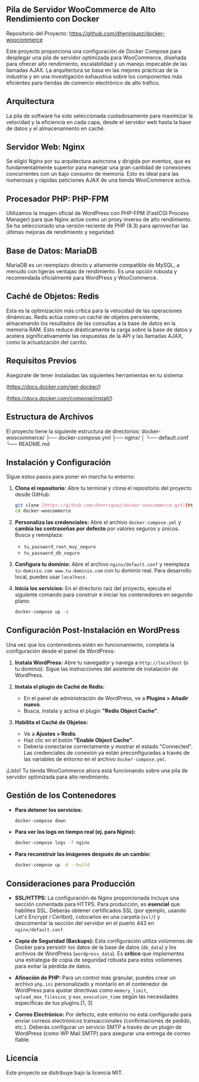 ## Pila de Servidor WooCommerce de Alto Rendimiento con Docker
Repositorio del Proyecto: https://github.com/dhenriquez/docker-woocommerce

Este proyecto proporciona una configuración de Docker Compose para desplegar una pila de servidor optimizada para WooCommerce, diseñada para ofrecer alto rendimiento, escalabilidad y un manejo impecable de las llamadas AJAX. La arquitectura se basa en las mejores prácticas de la industria y en una investigación exhaustiva sobre los componentes más eficientes para tiendas de comercio electrónico de alto tráfico.

## Arquitectura
La pila de software ha sido seleccionada cuidadosamente para maximizar la velocidad y la eficiencia en cada capa, desde el servidor web hasta la base de datos y el almacenamiento en caché.

## Servidor Web: Nginx
Se eligió Nginx por su arquitectura asíncrona y dirigida por eventos, que es fundamentalmente superior para manejar una gran cantidad de conexiones concurrentes con un bajo consumo de memoria. Esto es ideal para las numerosas y rápidas peticiones AJAX de una tienda WooCommerce activa.

## Procesador PHP: PHP-FPM
Utilizamos la imagen oficial de WordPress con PHP-FPM (FastCGI Process Manager) para que Nginx actúe como un proxy inverso de alto rendimiento. Se ha seleccionado una versión reciente de PHP (8.3) para aprovechar las últimas mejoras de rendimiento y seguridad.

## Base de Datos: MariaDB
MariaDB es un reemplazo directo y altamente compatible de MySQL, a menudo con ligeras ventajas de rendimiento. Es una opción robusta y recomendada oficialmente para WordPress y WooCommerce.   

## Caché de Objetos: Redis
Esta es la optimización más crítica para la velocidad de las operaciones dinámicas. Redis actúa como un caché de objetos persistente, almacenando los resultados de las consultas a la base de datos en la memoria RAM. Esto reduce drásticamente la carga sobre la base de datos y acelera significativamente las respuestas de la API y las llamadas AJAX, como la actualización del carrito.

## Requisitos Previos
Asegúrate de tener instaladas las siguientes herramientas en tu sistema:

(https://docs.docker.com/get-docker/)

(https://docs.docker.com/compose/install/)

## Estructura de Archivos
El proyecto tiene la siguiente estructura de directorios:
docker-woocommerce/
├── docker-compose.yml
├── nginx/
│   └── default.conf
└── README.md


## Instalación y Configuración

Sigue estos pasos para poner en marcha tu entorno:

1.  **Clona el repositorio:**
    Abre tu terminal y clona el repositorio del proyecto desde GitHub:
    ```bash
    git clone [https://github.com/dhenriquez/docker-woocommerce.git](https://github.com/dhenriquez/docker-woocommerce.git)
    cd docker-woocommerce
    ```

2.  **Personaliza las credenciales:**
    Abre el archivo `docker-compose.yml` y **cambia las contraseñas por defecto** por valores seguros y únicos. Busca y reemplaza:

    *   `tu_password_root_muy_seguro`
    *   `tu_password_db_seguro`

3.  **Configura tu dominio:**
    Abre el archivo `nginx/default.conf` y reemplaza `tu-dominio.com www.tu-dominio.com` con tu dominio real. Para desarrollo local, puedes usar `localhost`.

4.  **Inicia los servicios:**
    En el directorio raíz del proyecto, ejecuta el siguiente comando para construir e iniciar los contenedores en segundo plano:

    ```bash
    docker-compose up -d
    ```

## Configuración Post-Instalación en WordPress

Una vez que los contenedores estén en funcionamiento, completa la configuración desde el panel de WordPress:

1.  **Instala WordPress:**
    Abre tu navegador y navega a `http://localhost` (o tu dominio). Sigue las instrucciones del asistente de instalación de WordPress.

2.  **Instala el plugin de Caché de Redis:**
    *   En el panel de administración de WordPress, ve a **Plugins > Añadir nuevo**.
    *   Busca, instala y activa el plugin **"Redis Object Cache"**.

3.  **Habilita el Caché de Objetos:**
    *   Ve a **Ajustes > Redis**.
    *   Haz clic en el botón **"Enable Object Cache"**.
    *   Debería conectarse correctamente y mostrar el estado "Connected". Las credenciales de conexión ya están preconfiguradas a través de las variables de entorno en el archivo `docker-compose.yml`.

¡Listo! Tu tienda WooCommerce ahora está funcionando sobre una pila de servidor optimizada para alto rendimiento.

## Gestión de los Contenedores

*   **Para detener los servicios:**
    ```bash
    docker-compose down
    ```
*   **Para ver los logs en tiempo real (ej. para Nginx):**
    ```bash
    docker-compose logs -f nginx
    ```
*   **Para reconstruir las imágenes después de un cambio:**
    ```bash
    docker-compose up -d --build
    ```

## Consideraciones para Producción

*   **SSL/HTTPS:** La configuración de Nginx proporcionada incluye una sección comentada para HTTPS. Para producción, es **esencial** que habilites SSL. Deberás obtener certificados SSL (por ejemplo, usando Let's Encrypt / Certbot), colocarlos en una carpeta (`ssl/`) y descomentar la sección del servidor en el puerto 443 en `nginx/default.conf`.

*   **Copia de Seguridad (Backups):** Esta configuración utiliza volúmenes de Docker para persistir los datos de la base de datos (`db_data`) y los archivos de WordPress (`wordpress_data`). Es **crítico** que implementes una estrategia de copia de seguridad robusta para estos volúmenes para evitar la pérdida de datos.

*   **Afinación de PHP:** Para un control más granular, puedes crear un archivo `php.ini` personalizado y montarlo en el contenedor de WordPress para ajustar directivas como `memory_limit`, `upload_max_filesize`, y `max_execution_time` según las necesidades específicas de tus plugins.[1, 3]

*   **Correo Electrónico:** Por defecto, este entorno no está configurado para enviar correos electrónicos transaccionales (confirmaciones de pedido, etc.). Deberás configurar un servicio SMTP a través de un plugin de WordPress (como WP Mail SMTP) para asegurar una entrega de correo fiable.

## Licencia

Este proyecto se distribuye bajo la licencia MIT.